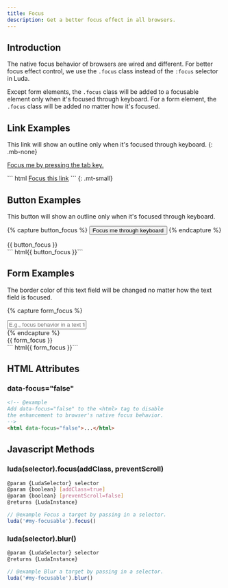 ```yaml
---
title: Focus
description: Get a better focus effect in all browsers.
---
```


## Introduction

The native focus behavior of browsers are wired and different.
For better focus effect control, we use the `.focus` class
instead of the `:focus` selector in Luda.

Except form elements, the `.focus` class will be added
to a focusable element only when it's focused through keyboard.
For a form element, the `.focus` class will be added no matter how it's focused.

## Link Examples

This link will show an outline only when it's focused through keyboard.
{: .mb-none}

<p class="example my-none">
  <a href="#" data-turbolinks="false">Focus me by pressing the tab key.</a>
</p>
``` html
<a href="#">Focus this link</a>
```
{: .mt-small}

## Button Examples

This button will show an outline only when it's focused through keyboard.

{% capture button_focus %}
<button class="btn btn-primary">Focus me through keyboard</button>
{% endcapture %}
<div class="example">
  {{ button_focus }}
</div>
``` html{{ button_focus }}```

## Form Examples

The border color of this text field will be changed
no matter how the text field is focused.

{% capture form_focus %}
<div class="fm fm-text">
  <input placeholder="E.g., focus behavior in a text field">
</div>
{% endcapture %}
<div class="example">
  {{ form_focus }}
</div>
``` html{{ form_focus }}```

## HTML Attributes

### data-focus="false"

``` html
<!-- @example
Add data-focus="false" to the <html> tag to disable
the enhancement to browser's native focus behavior.
-->
<html data-focus="false">...</html>
```

## Javascript Methods

### luda(selector).focus(addClass, preventScroll)

``` bash
@param {LudaSelector} selector
@param {boolean} [addClass=true]
@param {boolean} [preventScroll=false]
@returns {LudaInstance}
```

``` javascript
// @example Focus a target by passing in a selector.
luda('#my-focusable').focus()
```

### luda(selector).blur()

```bash
@param {LudaSelector} selector
@returns {LudaInstance}
```

``` javascript
// @example Blur a target by passing in a selector.
luda('#my-focusable').blur()
```